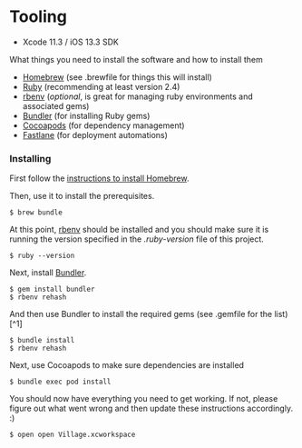 # Tooling

* Xcode 11.3 / iOS 13.3 SDK

What things you need to install the software and how to install them

- [Homebrew](#) (see .brewfile for things this will install)
- [Ruby](#) (recommending at least version 2.4)
- [rbenv](#) (_optional_, is great for managing ruby environments and associated gems)
- [Bundler](#) (for installing Ruby gems)
- [Cocoapods](#) (for dependency management)
- [Fastlane](#) (for deployment automations)

### Installing

First follow the [instructions to install Homebrew](#).

Then, use it to install the prerequisites.

	$ brew bundle

At this point, [rbenv](#) should be installed and you should make sure it is running the version specified in the _.ruby-version_ file of this project.

	$ ruby --version

Next, install [Bundler](#).

	$ gem install bundler
	$ rbenv rehash

And then use Bundler to install the required gems (see .gemfile for the list)[^1]

	$ bundle install
	$ rbenv rehash

Next, use Cocoapods to make sure dependencies are installed

	$ bundle exec pod install

You should now have everything you need to get working. If not, please figure out what went wrong and then update these instructions accordingly. :)

	$ open open Village.xcworkspace
